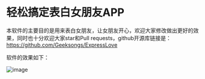 # 轻松搞定表白女朋友APP

本软件的主要目的是用来表白女朋友，让女朋友开心，欢迎大家修改做出更好的效果，同时也十分欢迎大家star和Pull requests，github开源库链接是：
https://github.com/Geeksongs/ExpressLove

 软件的效果如下：

![image](https://github.com/Geeksongs/ExpressLove/blob/master/yanshi.gif)

